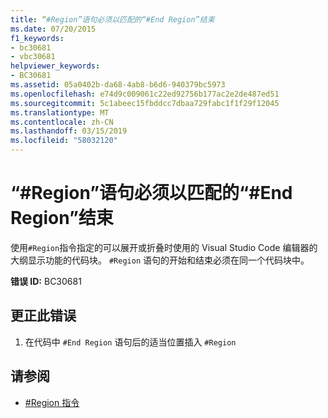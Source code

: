 ```yaml
---
title: “#Region”语句必须以匹配的“#End Region”结束
ms.date: 07/20/2015
f1_keywords:
- bc30681
- vbc30681
helpviewer_keywords:
- BC30681
ms.assetid: 05a0402b-da68-4ab8-b6d6-940379bc5973
ms.openlocfilehash: e74d9c009061c22ed92756b177ac2e2de487ed51
ms.sourcegitcommit: 5c1abeec15fbddcc7dbaa729fabc1f1f29f12045
ms.translationtype: MT
ms.contentlocale: zh-CN
ms.lasthandoff: 03/15/2019
ms.locfileid: "58032120"
---
```

# <a name="region-statement-must-end-with-a-matching-end-region"></a>“#Region”语句必须以匹配的“#End Region”结束
使用`#Region`指令指定的可以展开或折叠时使用的 Visual Studio Code 编辑器的大纲显示功能的代码块。 `#Region` 语句的开始和结束必须在同一个代码块中。  
  
 **错误 ID:** BC30681  
  
## <a name="to-correct-this-error"></a>更正此错误  
  
1.  在代码中 `#End Region` 语句后的适当位置插入 `#Region`  
  
## <a name="see-also"></a>请参阅

- [#Region 指令](../../visual-basic/language-reference/directives/region-directive.md)
